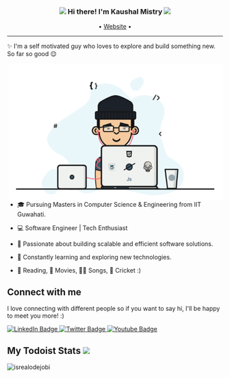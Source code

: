 <!-- Heading -->
<h3 align="center"><img src = "https://raw.githubusercontent.com/MartinHeinz/MartinHeinz/master/wave.gif" width = 30px> Hi there! I'm Kaushal Mistry <img src="https://media.giphy.com/media/WUlplcMpOCEmTGBtBW/giphy.gif" width="30"></h3>

<p align="center">
  • <a href="https://kaushalmistry.github.io" target="_blank">Website</a> •
</p>

 <!-- About section -->

---
✨ I'm a self motivated guy who loves to explore and build something new. So far so good 😌


<!-- code gif-->
<img align="right" alt="GIF" src="./code.gif" width="500" height="320" />

- 🎓 Pursuing Masters in Computer Science & Engineering from IIT Guwahati.

- 💻 Software Engineer | Tech Enthusiast

- 🚀 Passionate about building scalable and efficient software solutions.

- 🌱 Constantly learning and exploring new technologies.

- 📖 Reading, 🎥 Movies, 👨‍🎤 Songs, 🏏 Cricket :)

<!-- About section: END -->


<!-- Conecct section -->

<h2>Connect with me </h3>
<p>
I love connecting with different people so if you want to say hi, I'll be happy to meet you more! :)
</p>
  <p>
        <a href="https://linkedin.com/in/kaushalmistry" target="_blank">
            <img src="https://img.shields.io/badge/-kaushalmistry%20-blue?style=plastic&amp;labelColor=blue&amp;logo=LinkedIn&amp;link=https://linkedin.com/in/kaushalmistry" alt="LinkedIn Badge">
        </a> 
       <a href="https://twitter.com/kaushal__mistry/" target="_blank">
           <img src="https://img.shields.io/badge/-kaushalmistry-informational?style=plastic&amp;labelColor=informational&amp;logo=Twitter&amp;link=https://twitter.com/Dev_180Memes" alt="Twitter Badge">
       </a>
       <a href="https://www.instagram.com/kaushal._.mistry">
           <img src="https://img.shields.io/badge/-kaushal._.mistry-informational?style=plastic&amp;labelColor=informational&amp;logo=Instagram&amp;link=https://twitter.com/Dev_180Memes" alt="Youtube Badge">
       </a>
   </p>

 <!-- Conecct section: END -->
 
  <!-- GitHub section -->

 ##  My Todoist Stats <img src = "https://i.pinimg.com/originals/65/c4/f4/65c4f452571be1261e9c623f7da488ac.gif" width = 35px> 
  <!-- TODO-IST:START -->
  <!-- TODO-IST:END -->


<!-- Profile Views -->

<p align="left"> <img src="https://komarev.com/ghpvc/?username=kaushalmistry&label=Profile%20views&color=0e75b6&style=flat" alt="isrealodejobi" />
</p>

<!-- THE END -->


<!--
**kaushalmistry/kaushalmistry** is a ✨ _special_ ✨ repository because its `README.md` (this file) appears on your GitHub profile.

Here are some ideas to get you started:

- 🔭 I’m currently working on ...
- 🌱 I’m currently learning ...
- 👯 I’m looking to collaborate on ...
- 🤔 I’m looking for help with ...
- 💬 Ask me about ...
- 📫 How to reach me: ...
- 😄 Pronouns: ...
- ⚡ Fun fact: ...
-->
